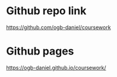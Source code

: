 # Github repo link

https://github.com/ogb-daniel/coursework

# Github pages

https://ogb-daniel.github.io/coursework/
